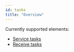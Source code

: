 ```yaml
---
id: tasks
title: "Overview"
---
```


Currently supported elements:

* [Service tasks](service-tasks/service-tasks.md)
* [Receive tasks](receive-tasks/receive-tasks.md)
